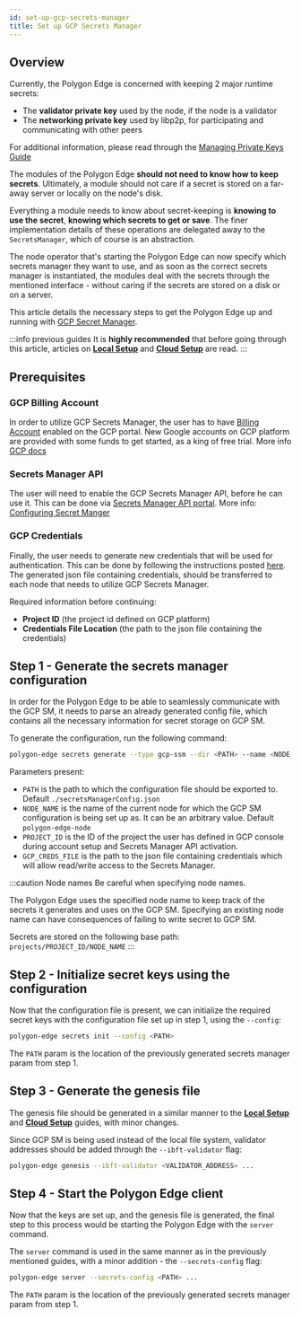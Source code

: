 ```yaml
---
id: set-up-gcp-secrets-manager
title: Set up GCP Secrets Manager
---
```


## Overview

Currently, the Polygon Edge is concerned with keeping 2 major runtime secrets:
* The **validator private key** used by the node, if the node is a validator
* The **networking private key** used by libp2p, for participating and communicating with other peers

For additional information, please read through the [Managing Private Keys Guide](/docs/configuration/manage-private-keys)

The modules of the Polygon Edge **should not need to know how to keep secrets**. Ultimately, a module should not care if
a secret is stored on a far-away server or locally on the node's disk.

Everything a module needs to know about secret-keeping is **knowing to use the secret**, **knowing which secrets to get
or save**. The finer implementation details of these operations are delegated away to the `SecretsManager`, which of course is an abstraction.

The node operator that's starting the Polygon Edge can now specify which secrets manager they want to use, and as soon
as the correct secrets manager is instantiated, the modules deal with the secrets through the mentioned interface -
without caring if the secrets are stored on a disk or on a server.

This article details the necessary steps to get the Polygon Edge up and running with [GCP Secret Manager](https://cloud.google.com/secret-manager).

:::info previous guides
It is **highly recommended** that before going through this article, articles on [**Local Setup**](/docs/get-started/set-up-ibft-locally)
and [**Cloud Setup**](/docs/get-started/set-up-ibft-on-the-cloud) are read.
:::


## Prerequisites
### GCP Billing Account
In order to utilize GCP Secrets Manager, the user has to have [Billing Account](https://console.cloud.google.com/) enabled on the GCP portal.
New Google accounts on GCP platform are provided with some funds to get started, as a king of free trial.
More info [GCP docs](https://cloud.google.com/free)

### Secrets Manager API
The user will need to enable the GCP Secrets Manager API, before he can use it.
This can be done via [Secrets Manager API portal](https://console.cloud.google.com/apis/library/secretmanager.googleapis.com).
More info: [Configuring Secret Manger](https://cloud.google.com/secret-manager/docs/configuring-secret-manager)

### GCP Credentials
Finally, the user needs to generate new credentials that will be used for authentication.
This can be done by following the instructions posted [here](https://cloud.google.com/secret-manager/docs/reference/libraries).   
The generated json file containing credentials, should be transferred to each node that needs to utilize GCP Secrets Manager.

Required information before continuing:
* **Project ID** (the project id defined on GCP platform)
* **Credentials File Location** (the path to the json file containing the credentials)

## Step 1 - Generate the secrets manager configuration

In order for the Polygon Edge to be able to seamlessly communicate with the GCP SM, it needs to parse an already
generated config file, which contains all the necessary information for secret storage on GCP SM.

To generate the configuration, run the following command:

```bash
polygon-edge secrets generate --type gcp-ssm --dir <PATH> --name <NODE_NAME> --extra project-id=<PROJECT_ID>,gcp-ssm-cred=<GCP_CREDS_FILE>
```

Parameters present:
* `PATH` is the path to which the configuration file should be exported to. Default `./secretsManagerConfig.json`
* `NODE_NAME` is the name of the current node for which the GCP SM configuration is being set up as. It can be an arbitrary value. Default `polygon-edge-node`
* `PROJECT_ID` is the ID of the project the user has defined in GCP console during account setup and Secrets Manager API activation.
* `GCP_CREDS_FILE` is the path to the json file containing credentials which will allow read/write access to the Secrets Manager.

:::caution Node names
Be careful when specifying node names.

The Polygon Edge uses the specified node name to keep track of the secrets it generates and uses on the GCP SM.
Specifying an existing node name can have consequences of failing to write secret to GCP SM.

Secrets are stored on the following base path: `projects/PROJECT_ID/NODE_NAME`
:::

## Step 2 - Initialize secret keys using the configuration

Now that the configuration file is present, we can initialize the required secret keys with the configuration
file set up in step 1, using the `--config`:

```bash
polygon-edge secrets init --config <PATH>
```

The `PATH` param is the location of the previously generated secrets manager param from step 1.

## Step 3 - Generate the genesis file

The genesis file should be generated in a similar manner to the [**Local Setup**](/docs/get-started/set-up-ibft-locally)
and [**Cloud Setup**](/docs/get-started/set-up-ibft-on-the-cloud) guides, with minor changes.

Since GCP SM is being used instead of the local file system, validator addresses should be added through the `--ibft-validator` flag:
```bash
polygon-edge genesis --ibft-validator <VALIDATOR_ADDRESS> ...
```

## Step 4 - Start the Polygon Edge client

Now that the keys are set up, and the genesis file is generated, the final step to this process would be starting the
Polygon Edge with the `server` command.

The `server` command is used in the same manner as in the previously mentioned guides, with a minor addition - the `--secrets-config` flag:
```bash
polygon-edge server --secrets-config <PATH> ...
```

The `PATH` param is the location of the previously generated secrets manager param from step 1.